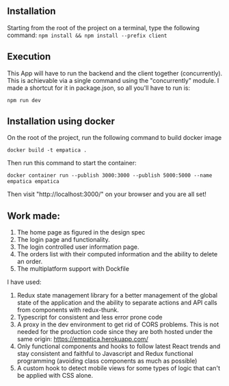## Installation

Starting from the root of the project on a terminal, type the following command:
```npm install && npm install --prefix client```

## Execution

This App will have to run the backend and the client together (concurrently). This is achievable via a single command using the "concurrently" module. I made a shortcut for it in package.json, so all you'll have to run is: 

```npm run dev```

## Installation using docker

On the root of the project, run the following command to build docker image

```docker build -t empatica .```

Then run this command to start the container: 

```docker container run --publish 3000:3000 --publish 5000:5000 --name empatica empatica```

Then visit "http://localhost:3000/" on your browser and you are all set! 

## Work made:

1) The home page as figured in the design spec
2) The login page and functionality. 
3) The login controlled user information page.
4) The orders list with their computed information and the ability to delete an order. 
5) The multiplatform support with Dockfile

I have used: 

1) Redux state management library for a better management of the global state of the application and the ability to separate actions and API calls from components with redux-thunk. 
2) Typescript for consistent and less error prone code 
3) A proxy in the dev environment to get rid of CORS problems. This is not needed for the production code since they are both hosted under the same origin: https://empatica.herokuapp.com/
4) Only functional components and hooks to follow latest React trends and stay consistent and faithful to Javascript and Redux functional programming (avoiding class components as much as possible)
5) A custom hook to detect mobile views for some types of logic that can't be applied with CSS alone. 
